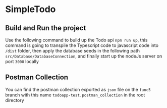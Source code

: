 # SimpleTodo

## Build and Run the project
Use the following command to build up the Todo api `npm run up`, this command is going to transpile the Typescript code to javascript code into `/dist` folder, then apply the database seeds in the following path `src/Database/DatabaseConnection`, and finally start up the nodeJs server on port `3000` locally

## Postman Collection
You can find the postman collection exported as `json` file on the `func5` branch with this name `todoapp-test.postman_collection` in the root directory
